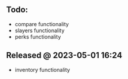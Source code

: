 ## Todo:

- compare functionality
- slayers functionality
- perks functionality

## Released @ 2023-05-01 16:24

- inventory functionality
